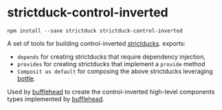 # strictduck-control-inverted
` npm install --save strictduck strictduck-control-inverted `

A set of tools for building control-inverted [strictducks](https://github.com/strictduck/strictduck).
exports:
 * `depends` for creating strictducks that require dependency injection,
 * `provides` for creating strictducks that implement a `provide` method
 * `Composit as default` for composing the above strictducks leveraging [bottle](https://github.com/young-steveo/bottlejs/tree/master/src/Bottle).

Used by [bufflehead](https://github.com/strictduck/domain-driven-fullstack) to create the control-inverted high-level components types implemented by [bufflehead](https://github.com/strictduck/bufflehead).
